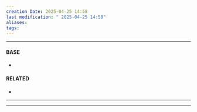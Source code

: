 ```yaml
---
creation Date: 2025-04-25 14:58
last modification: " 2025-04-25 14:58"
aliases: 
tags:
---
```

___
#### BASE
- 
#### RELATED
- 
___

___
